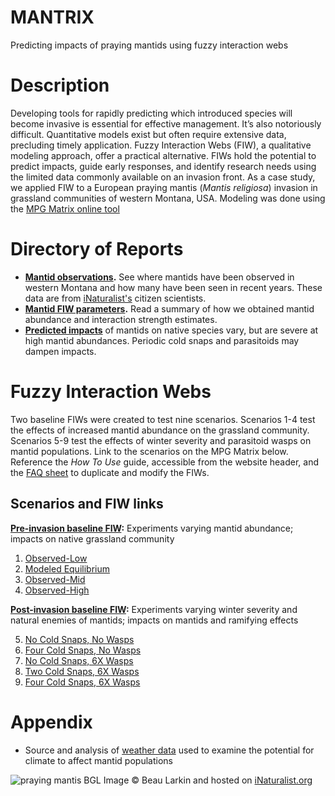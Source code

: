 # MANTRIX
Predicting impacts of praying mantids using fuzzy interaction webs

# Description
Developing tools for rapidly predicting which introduced species will become invasive 
is essential for effective management. It’s also notoriously difficult. 
Quantitative models exist but often require extensive data, precluding timely application. 
Fuzzy Interaction Webs (FIW), a qualitative modeling approach, offer a practical alternative. 
FIWs hold the potential to predict impacts, guide early responses, and identify 
research needs using the limited data commonly available on an invasion front. 
As a case study, we applied FIW to a European praying mantis (*Mantis religiosa*) 
invasion in grassland communities of western Montana, USA. Modeling was done using 
the [MPG Matrix online tool](https://matrix.mpgranch.com/#/gallery)

# Directory of Reports
- **[Mantid observations](mantid_observations_mt.md).** See where mantids have been observed 
in western Montana and how many have been seen in recent years. These data are from 
[iNaturalist's](https://www.iNaturalist.org) citizen scientists.
- **[Mantid FIW parameters](mantid_abundance_pcis.md).** Read a summary of how we obtained 
mantid abundance and interaction strength estimates.
- **[Predicted impacts](sensitivity_analysis_results.md)** of mantids on native species vary, 
but are severe at high mantid abundances. Periodic cold snaps and parasitoids may 
dampen impacts.

# Fuzzy Interaction Webs
Two baseline FIWs were created to test nine scenarios. Scenarios 1-4 test the effects of increased
mantid abundance on the grassland community. Scenarios 5-9 test the effects of winter severity
and parasitoid wasps on mantid populations. Link to the scenarios on the MPG Matrix below. 
Reference the *How To Use* guide, accessible from the website header, and the 
[FAQ sheet](https://matrix.mpgranch.com/#/faq) to duplicate and modify the FIWs. 

## Scenarios and FIW links
**[Pre-invasion baseline FIW](https://matrix.mpgranch.com/#/matrices/bf3590):** Experiments
varying mantid abundance; impacts on native grassland community

1. [Observed-Low](https://matrix.mpgranch.com/#/matrices/2b8a41/experiments/066a05)
2. [Modeled Equilibrium](https://matrix.mpgranch.com/#/matrices/2b8a41/experiments/2610e8)
3. [Observed-Mid](https://matrix.mpgranch.com/#/matrices/2b8a41/experiments/1891c3)  
4. [Observed-High](https://matrix.mpgranch.com/#/matrices/2b8a41/experiments/7cc356)

**[Post-invasion baseline FIW](https://matrix.mpgranch.com/#/matrices/e096f7):** Experiments
varying winter severity and natural enemies of mantids; impacts on mantids and ramifying effects

5. [No Cold Snaps, No Wasps](https://matrix.mpgranch.com/#/matrices/e096f7/experiments/8c5042)
6. [Four Cold Snaps, No Wasps](https://matrix.mpgranch.com/#/matrices/e096f7/experiments/1b1e7c)
7. [No Cold Snaps, 6X Wasps](https://matrix.mpgranch.com/#/matrices/e096f7/experiments/36622d)
8. [Two Cold Snaps, 6X Wasps](https://matrix.mpgranch.com/#/matrices/e096f7/experiments/fdcd6a)
9. [Four Cold Snaps, 6X Wasps](https://matrix.mpgranch.com/#/matrices/e096f7/experiments/e44ac9)

# Appendix
- Source and analysis of [weather data](wmt_winter_severity.md) used to examine the potential 
for climate to affect mantid populations

![praying mantis BGL](https://static.inaturalist.org/photos/436270874/original.jpeg)
Image © Beau Larkin and hosted on [iNaturalist.org](https://www.inaturalist.org/observations/244570042)

